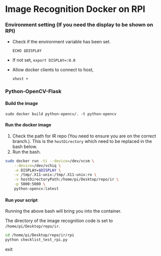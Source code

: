 # Image Recognition Docker on RPI
### Environment setting (If you need the display to be shown on RPI)
- Check if the environment variable has been set.

    `ECHO $DISPLAY`

- If not set, 
    `export DISPLAY=:0.0`

- Allow docker clients to connect to host,

    `xhost +`



### Python-OpenCV-Flask

#### Build the image

`sudo docker build python-opencv/. -t python-opencv`

#### Run the docker image

1. Check the path for IR repo (You need to ensure you are on the correct branch.). This is the `hostDirectory` which need to be replaced in the bash below.
2. Run the bash.
```bash
sudo docker run -ti --device=/dev/vcsm \
    --device=/dev/vchiq \
    -e DISPLAY=$DISPLAY \
    -v /tmp/.X11-unix:/tmp/.X11-unix:ro \
    -v hostDirectoryPath:/home/pi/Desktop/repo/ir \
    -p 5000:5000 \
    python-opencv:latest

```

#### Run your script
Running the above bash will bring you into the container. 

The directory of the image recognition code is set to `/home/pi/Desktop/repo/ir`.

```bash
cd /home/pi/Desktop/repo/ir/rpi
python checklist_test_rpi.py
```

exit




